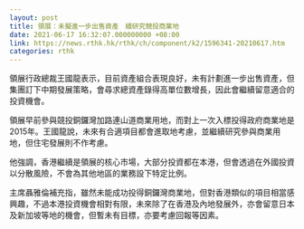 ```yaml
---
layout: post
title: 領展：未擬進一步出售資產　續研究競投商業地
date: 2021-06-17 16:32:07.000000000 +08:00
link: https://news.rthk.hk/rthk/ch/component/k2/1596341-20210617.htm
categories: rthk
---
```


領展行政總裁王國龍表示，目前資產組合表現良好，未有計劃進一步出售資產，但集團訂下中期發展策略，會尋求總資產錄得高單位數增長，因此會繼續留意適合的投資機會。

領展早前參與競投銅鑼灣加路連山道商業用地，而對上一次入標投得政府商業地是2015年。王國龍說，未來有合適項目都會進取地考慮，並繼續研究參與商業用地，但住宅發展則不作考慮。

他強調，香港繼續是領展的核心市場，大部分投資都在本港，但會透過在外國投資以分散風險，不會為其他地區的業務設下特定比例。

主席聶雅倫補充指，雖然未能成功投得銅鑼灣商業地，但對香港類似的項目相當感興趣，不過本港投資機會相對有限，未來除了在香港及內地發展外，亦會留意日本及新加坡等地的機會，但暫未有目標，亦要考慮回報等因素。
